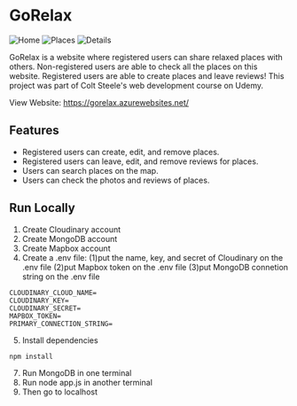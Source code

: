 # GoRelax 
![Home](https://res.cloudinary.com/dql5gkbx4/image/upload/v1623103018/homepage_cskksx.png)
![Places](https://res.cloudinary.com/dql5gkbx4/image/upload/v1623103010/allplaces_zzwinx.png)
![Details](https://res.cloudinary.com/dql5gkbx4/image/upload/v1623103010/detail_bgufgd.png)

GoRelax is a website where registered users can share relaxed places with others. Non-registered users are able to check all the places on this website. Registered users are able to create places and leave reviews! This project was part of Colt Steele's web development course on Udemy.

View Website: https://gorelax.azurewebsites.net/

## Features
* Registered users can create, edit, and remove places.
* Registered users can leave, edit, and remove reviews for places.
* Users can search places on the map.
* Users can check the photos and reviews of places.

## Run Locally
1. Create Cloudinary account
2. Create MongoDB account
3. Create Mapbox account
4. Create a .env file: 
(1)put the name, key, and secret of Cloudinary on the .env file
(2)put Mapbox token on the .env file
(3)put MongoDB connetion string on the .env file
```
CLOUDINARY_CLOUD_NAME=
CLOUDINARY_KEY=
CLOUDINARY_SECRET=
MAPBOX_TOKEN=
PRIMARY_CONNECTION_STRING=
```
5. Install dependencies
```
npm install
```
7. Run MongoDB in one terminal
8. Run node app.js in another terminal
9. Then go to localhost
